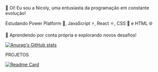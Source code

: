 👋 Oi! Eu sou a Nicoly, uma entusiasta da programação em constante evolução! 

Estudando Power Platform 🚀, JavaScript ⚡, React ⚛️, CSS 🎨 e HTML 🌐

🌱 Aprendendo por conta própria e explorando novos desafios! 

[![Anurag's GitHub stats](https://github-readme-stats.vercel.app/api?username=nispadin&theme=dark)](https://github.com/anuraghazra/github-readme-stats)

PROJETOS

[![Readme Card](https://github-readme-stats.vercel.app/api/pin/?username=nispadin&repo=TikTok-Project&theme=dark)](https://github.com/anuraghazra/github-readme-stats)


